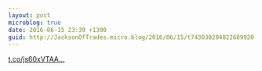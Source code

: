 ```yaml
---
layout: post
microblog: true
date: 2016-06-15 23:39 +1300
guid: http://JacksonOfTrades.micro.blog/2016/06/15/t743030204822609920.html
---
```

[t.co/js60xVTAA...](https://t.co/js60xVTAAf)
